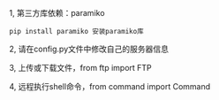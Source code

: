 
1,  第三方库依赖：paramiko

    pip install paramiko 安装paramiko库


2,  请在config.py文件中修改自己的服务器信息



3,  上传或下载文件，from ftp import FTP



4,  远程执行shell命令，from command import Command
